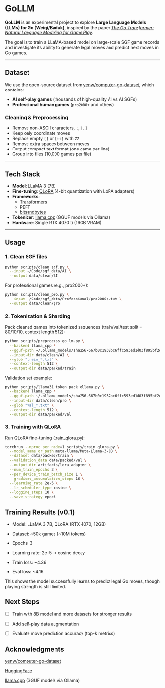 # GoLLM

**GoLLM** is an experimental project to explore **Large Language Models (LLMs) for Go (Weiqi/Baduk)**, inspired by the paper [*The Go Transformer: Natural Language Modeling for Game Play*](https://arxiv.org/pdf/2007.03500).  

The goal is to train a LLaMA-based model on large-scale SGF game records and investigate its ability to generate legal moves and predict next moves in Go games.

---

## Dataset

We use the open-source dataset from [yenw/computer-go-dataset](https://github.com/yenw/computer-go-dataset), which contains:

- **AI self-play games** (thousands of high-quality AI vs AI SGFs)  
- **Professional human games** (`pro2000+` and others)  

### Cleaning & Preprocessing

- Remove non-ASCII characters, `;`, `[`, `]`  
- Keep only coordinate moves  
- Replace empty `[]` or `[tt]` with `ZZ`  
- Remove extra spaces between moves  
- Output compact text format (one game per line)  
- Group into files (10,000 games per file)  

---

## Tech Stack

- **Model**: LLaMA 3 (7B)  
- **Fine-tuning**: [QLoRA](https://arxiv.org/abs/2305.14314) (4-bit quantization with LoRA adapters)  
- **Frameworks**:  
  - [Transformers](https://github.com/huggingface/transformers)  
  - [PEFT](https://github.com/huggingface/peft)  
  - [bitsandbytes](https://github.com/TimDettmers/bitsandbytes)  
- **Tokenizer**: [llama.cpp](https://github.com/ggerganov/llama.cpp) (GGUF models via Ollama)  
- **Hardware**: Single RTX 4070 ti (16GB VRAM)  

---

## Usage

### 1. Clean SGF files

```bash
python scripts/clean_sgf.py \
  --input ~/Code/sgf_data/AI \
  --output data/clean/AI
```

For professional games (e.g., pro2000+):
```bash
python scripts/clean_pro.py \
  --input ~/Code/sgf_data/Professional/pro2000+.txt \
  --output data/clean/pro
```

### 2. Tokenization & Sharding

Pack cleaned games into tokenized sequences (train/val/test split = 80/10/10, context length 512):
```bash
python scripts/preprocess_go_lm.py \
  --backend llama_cpp \
  --gguf-path ~/.ollama_models/sha256-667b0c1932bc6ffc593ed1d03f895bf2dc8dc6df21db3042284a6f4416b06a29 \
  --input-dir data/clean/AI \
  --glob "train_*.txt" \
  --context-length 512 \
  --output-dir data/packed/train
```

Validation set example:
```bash
python scripts/llama31_token_pack_ollama.py \
  --backend llama_cpp \
  --gguf-path ~/.ollama_models/sha256-667b0c1932bc6ffc593ed1d03f895bf2dc8dc6df21db3042284a6f4416b06a29 \
  --input-dir data/clean/pro \
  --glob "val_*.txt" \
  --context-length 512 \
  --output-dir data/packed/val
```

### 3. Training with QLoRA

Run QLoRA fine-tuning (train_qlora.py):
```bash
torchrun --nproc_per_node=1 scripts/train_qlora.py \
  --model_name_or_path meta-llama/Meta-Llama-3-8B \
  --dataset data/packed/train \
  --validation_data data/packed/val \
  --output_dir artifacts/lora_adapter \
  --num_train_epochs 3 \
  --per_device_train_batch_size 1 \
  --gradient_accumulation_steps 16 \
  --learning_rate 2e-5 \
  --lr_scheduler_type cosine \
  --logging_steps 10 \
  --save_strategy epoch
```

## Training Results (v0.1)

* Model: LLaMA 3 7B, QLoRA (RTX 4070, 12GB)

* Dataset: ~50k games (~10M tokens)

* Epochs: 3

* Learning rate: 2e-5 → cosine decay

* Train loss: ~4.36

* Eval loss: ~4.16

This shows the model successfully learns to predict legal Go moves, though playing strength is still limited.

## Next Steps
- [ ] Train with 8B model and more datasets for stronger results

- [ ] Add self-play data augmentation

- [ ] Evaluate move prediction accuracy (top-k metrics)

## Acknowledgments

[yenw/computer-go-dataset](https://github.com/yenw/computer-go-dataset)

[HuggingFace](https://https://huggingface.co/)

[llama.cpp](https://github.com/ggerganov/llama.cpp) (GGUF models via Ollama)